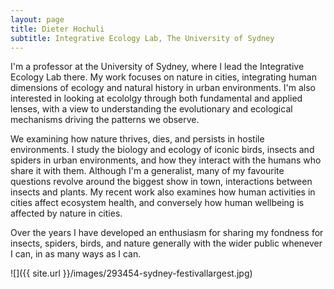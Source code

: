 ```yaml
---
layout: page
title: Dieter Hochuli
subtitle: Integrative Ecology Lab, The University of Sydney
---
```


I'm a professor at the University of Sydney, where I lead the Integrative Ecology Lab there.  My work focuses on nature in cities, integrating human dimensions of ecology and natural history in urban environments. I'm also interested in looking at ecololgy through both fundamental and applied lenses, with a view to understanding the evolutionary and ecological mechanisms driving the patterns we observe. 

We examining how nature thrives, dies, and persists in hostile environments. I study the biology and ecology of iconic birds, insects and spiders in urban environments, and how they interact with the humans who share it with them. Although I'm a generalist, many of my favourite questions revolve around the biggest show in town, interactions between insects and plants. My recent work also examines how human activities in cities affect ecosystem health, and conversely how human wellbeing is affected by nature in cities.  

Over the years I have developed an enthusiasm for sharing my fondness for insects, spiders, birds, and nature generally with the wider public whenever I can, in as many ways as I can. 



![]({{ site.url }}/images/293454-sydney-festivallargest.jpg)

